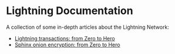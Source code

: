 # Lightning Documentation

A collection of some in-depth articles about the Lightning Network:

* [Lightning transactions: from Zero to Hero](./lightning-txs.md)
* [Sphinx onion encryption: from Zero to Hero](./sphinx.md)

